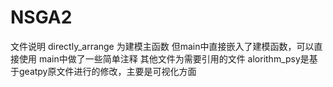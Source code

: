 # NSGA2
文件说明
directly_arrange 为建模主函数
但main中直接嵌入了建模函数，可以直接使用
main中做了一些简单注释
其他文件为需要引用的文件
alorithm_psy是基于geatpy原文件进行的修改，主要是可视化方面
